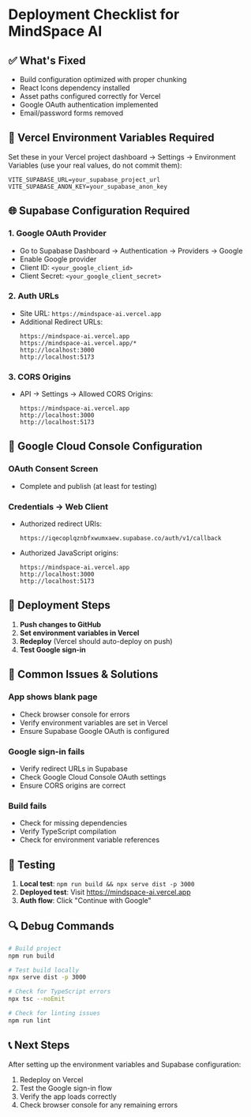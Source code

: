 # Deployment Checklist for MindSpace AI

## ✅ What's Fixed
- Build configuration optimized with proper chunking
- React Icons dependency installed
- Asset paths configured correctly for Vercel
- Google OAuth authentication implemented
- Email/password forms removed

## 🔧 Vercel Environment Variables Required

Set these in your Vercel project dashboard → Settings → Environment Variables (use your real values, do not commit them):

```
VITE_SUPABASE_URL=your_supabase_project_url
VITE_SUPABASE_ANON_KEY=your_supabase_anon_key
```

## 🌐 Supabase Configuration Required

### 1. Google OAuth Provider
- Go to Supabase Dashboard → Authentication → Providers → Google
- Enable Google provider
- Client ID: `<your_google_client_id>`
- Client Secret: `<your_google_client_secret>`

### 2. Auth URLs
- Site URL: `https://mindspace-ai.vercel.app`
- Additional Redirect URLs:
  ```
  https://mindspace-ai.vercel.app
  https://mindspace-ai.vercel.app/*
  http://localhost:3000
  http://localhost:5173
  ```

### 3. CORS Origins
- API → Settings → Allowed CORS Origins:
  ```
  https://mindspace-ai.vercel.app
  http://localhost:3000
  http://localhost:5173
  ```

## 🔑 Google Cloud Console Configuration

### OAuth Consent Screen
- Complete and publish (at least for testing)

### Credentials → Web Client
- Authorized redirect URIs:
  ```
  https://iqecoplqznbfxwumxaew.supabase.co/auth/v1/callback
  ```
- Authorized JavaScript origins:
  ```
  https://mindspace-ai.vercel.app
  http://localhost:3000
  http://localhost:5173
  ```

## 🚀 Deployment Steps

1. **Push changes to GitHub**
2. **Set environment variables in Vercel**
3. **Redeploy** (Vercel should auto-deploy on push)
4. **Test Google sign-in**

## 🐛 Common Issues & Solutions

### App shows blank page
- Check browser console for errors
- Verify environment variables are set in Vercel
- Ensure Supabase Google OAuth is configured

### Google sign-in fails
- Verify redirect URLs in Supabase
- Check Google Cloud Console OAuth settings
- Ensure CORS origins are correct

### Build fails
- Check for missing dependencies
- Verify TypeScript compilation
- Check for environment variable references

## 📱 Testing

1. **Local test**: `npm run build && npx serve dist -p 3000`
2. **Deployed test**: Visit https://mindspace-ai.vercel.app
3. **Auth flow**: Click "Continue with Google"

## 🔍 Debug Commands

```bash
# Build project
npm run build

# Test build locally
npx serve dist -p 3000

# Check for TypeScript errors
npx tsc --noEmit

# Check for linting issues
npm run lint
```

## 📞 Next Steps

After setting up the environment variables and Supabase configuration:
1. Redeploy on Vercel
2. Test the Google sign-in flow
3. Verify the app loads correctly
4. Check browser console for any remaining errors
